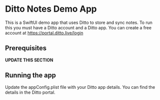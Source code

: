 # Ditto Notes Demo App

This is a SwiftUI demo app that uses Ditto to store and sync notes.  To run this you must have a Ditto account and a Ditto app.  You can create a free account at https://portal.ditto.live/login


## Prerequisites
**UPDATE THIS SECTION**

## Running the app
Update the appConfig.plist file with your Ditto app details.  You can find the details in the Ditto portal.





